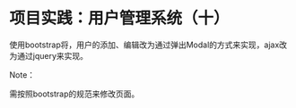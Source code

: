 # 项目实践：用户管理系统（十）

使用bootstrap将，用户的添加、编辑改为通过弹出Modal的方式来实现，ajax改为通过jquery来实现。

Note：

需按照bootstrap的规范来修改页面。